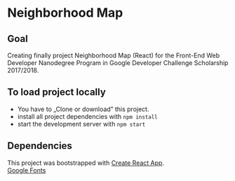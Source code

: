 # Neighborhood Map

## Goal
Creating finally project Neighborhood Map (React) for the Front-End Web Developer Nanodegree Program in Google Developer Challenge Scholarship 2017/2018.

## To load project locally
* You have to „Clone or download” this project.
* install all project dependencies with `npm install`
* start the development server with `npm start`

## Dependencies
This project was bootstrapped with [Create React App](https://github.com/facebookincubator/create-react-app).<br/>
[Google Fonts](https://fonts.google.com/specimen/Merienda?selection.family=Merienda)
